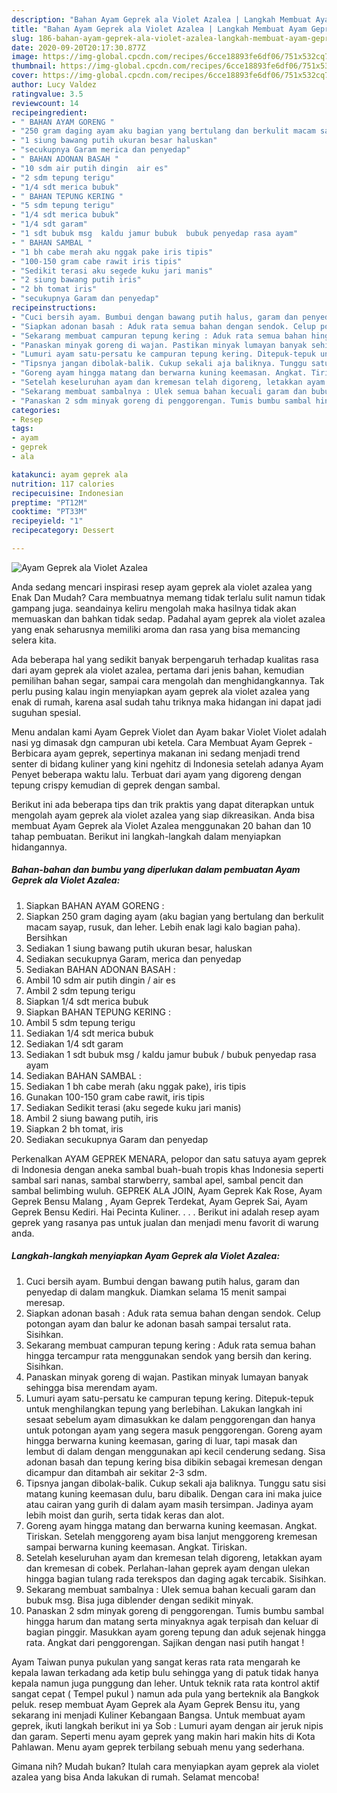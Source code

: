 ```yaml
---
description: "Bahan Ayam Geprek ala Violet Azalea | Langkah Membuat Ayam Geprek ala Violet Azalea Yang Paling Enak"
title: "Bahan Ayam Geprek ala Violet Azalea | Langkah Membuat Ayam Geprek ala Violet Azalea Yang Paling Enak"
slug: 186-bahan-ayam-geprek-ala-violet-azalea-langkah-membuat-ayam-geprek-ala-violet-azalea-yang-paling-enak
date: 2020-09-20T20:17:30.877Z
image: https://img-global.cpcdn.com/recipes/6cce18893fe6df06/751x532cq70/ayam-geprek-ala-violet-azalea-foto-resep-utama.jpg
thumbnail: https://img-global.cpcdn.com/recipes/6cce18893fe6df06/751x532cq70/ayam-geprek-ala-violet-azalea-foto-resep-utama.jpg
cover: https://img-global.cpcdn.com/recipes/6cce18893fe6df06/751x532cq70/ayam-geprek-ala-violet-azalea-foto-resep-utama.jpg
author: Lucy Valdez
ratingvalue: 3.5
reviewcount: 14
recipeingredient:
- " BAHAN AYAM GORENG "
- "250 gram daging ayam aku bagian yang bertulang dan berkulit macam sayap rusuk dan leher Lebih enak lagi kalo bagian paha Bersihkan"
- "1 siung bawang putih ukuran besar haluskan"
- "secukupnya Garam merica dan penyedap"
- " BAHAN ADONAN BASAH "
- "10 sdm air putih dingin  air es"
- "2 sdm tepung terigu"
- "1/4 sdt merica bubuk"
- " BAHAN TEPUNG KERING "
- "5 sdm tepung terigu"
- "1/4 sdt merica bubuk"
- "1/4 sdt garam"
- "1 sdt bubuk msg  kaldu jamur bubuk  bubuk penyedap rasa ayam"
- " BAHAN SAMBAL "
- "1 bh cabe merah aku nggak pake iris tipis"
- "100-150 gram cabe rawit iris tipis"
- "Sedikit terasi aku segede kuku jari manis"
- "2 siung bawang putih iris"
- "2 bh tomat iris"
- "secukupnya Garam dan penyedap"
recipeinstructions:
- "Cuci bersih ayam. Bumbui dengan bawang putih halus, garam dan penyedap di dalam mangkuk. Diamkan selama 15 menit sampai meresap."
- "Siapkan adonan basah : Aduk rata semua bahan dengan sendok. Celup potongan ayam dan balur ke adonan basah sampai tersalut rata. Sisihkan."
- "Sekarang membuat campuran tepung kering : Aduk rata semua bahan hingga tercampur rata menggunakan sendok yang bersih dan kering. Sisihkan."
- "Panaskan minyak goreng di wajan. Pastikan minyak lumayan banyak sehingga bisa merendam ayam."
- "Lumuri ayam satu-persatu ke campuran tepung kering. Ditepuk-tepuk untuk menghilangkan tepung yang berlebihan. Lakukan langkah ini sesaat sebelum ayam dimasukkan ke dalam penggorengan dan hanya untuk potongan ayam yang segera masuk penggorengan. Goreng ayam hingga berwarna kuning keemasan, garing di luar, tapi masak dan lembut di dalam dengan menggunakan api kecil cenderung sedang. Sisa adonan basah dan tepung kering bisa dibikin sebagai kremesan dengan dicampur dan ditambah air sekitar 2-3 sdm."
- "Tipsnya jangan dibolak-balik. Cukup sekali aja baliknya. Tunggu satu sisi matang kuning keemasan dulu, baru dibalik. Dengan cara ini maka juice atau cairan yang gurih di dalam ayam masih tersimpan. Jadinya ayam lebih moist dan gurih, serta tidak keras dan alot."
- "Goreng ayam hingga matang dan berwarna kuning keemasan. Angkat. Tiriskan. Setelah menggoreng ayam bisa lanjut menggoreng kremesan sampai berwarna kuning keemasan. Angkat. Tiriskan."
- "Setelah keseluruhan ayam dan kremesan telah digoreng, letakkan ayam dan kremesan di cobek. Perlahan-lahan geprek ayam dengan ulekan hingga bagian tulang rada terekspos dan daging agak tercabik. Sisihkan."
- "Sekarang membuat sambalnya : Ulek semua bahan kecuali garam dan bubuk msg. Bisa juga diblender dengan sedikit minyak."
- "Panaskan 2 sdm minyak goreng di penggorengan. Tumis bumbu sambal hingga harum dan matang serta minyaknya agak terpisah dan keluar di bagian pinggir. Masukkan ayam goreng tepung dan aduk sejenak hingga rata. Angkat dari penggorengan. Sajikan dengan nasi putih hangat !"
categories:
- Resep
tags:
- ayam
- geprek
- ala

katakunci: ayam geprek ala 
nutrition: 117 calories
recipecuisine: Indonesian
preptime: "PT12M"
cooktime: "PT33M"
recipeyield: "1"
recipecategory: Dessert

---
```



![Ayam Geprek ala Violet Azalea](https://img-global.cpcdn.com/recipes/6cce18893fe6df06/751x532cq70/ayam-geprek-ala-violet-azalea-foto-resep-utama.jpg)

Anda sedang mencari inspirasi resep ayam geprek ala violet azalea yang Enak Dan Mudah? Cara membuatnya memang tidak terlalu sulit namun tidak gampang juga. seandainya keliru mengolah maka hasilnya tidak akan memuaskan dan bahkan tidak sedap. Padahal ayam geprek ala violet azalea yang enak seharusnya memiliki aroma dan rasa yang bisa memancing selera kita.

Ada beberapa hal yang sedikit banyak berpengaruh terhadap kualitas rasa dari ayam geprek ala violet azalea, pertama dari jenis bahan, kemudian pemilihan bahan segar, sampai cara mengolah dan menghidangkannya. Tak perlu pusing kalau ingin menyiapkan ayam geprek ala violet azalea yang enak di rumah, karena asal sudah tahu triknya maka hidangan ini dapat jadi suguhan spesial.

Menu andalan kami Ayam Geprek Violet dan Ayam bakar Violet Violet adalah nasi yg dimasak dgn campuran ubi ketela. Cara Membuat Ayam Geprek - Berbicara ayam geprek, sepertinya makanan ini sedang menjadi trend senter di bidang kuliner yang kini ngehitz di Indonesia setelah adanya Ayam Penyet beberapa waktu lalu. Terbuat dari ayam yang digoreng dengan tepung crispy kemudian di geprek dengan sambal.


Berikut ini ada beberapa tips dan trik praktis yang dapat diterapkan untuk mengolah ayam geprek ala violet azalea yang siap dikreasikan. Anda bisa membuat Ayam Geprek ala Violet Azalea menggunakan 20 bahan dan 10 tahap pembuatan. Berikut ini langkah-langkah dalam menyiapkan hidangannya.

<!--inarticleads1-->

##### Bahan-bahan dan bumbu yang diperlukan dalam pembuatan Ayam Geprek ala Violet Azalea:

1. Siapkan  BAHAN AYAM GORENG :
1. Siapkan 250 gram daging ayam (aku bagian yang bertulang dan berkulit macam sayap, rusuk, dan leher. Lebih enak lagi kalo bagian paha). Bersihkan
1. Sediakan 1 siung bawang putih ukuran besar, haluskan
1. Sediakan secukupnya Garam, merica dan penyedap
1. Sediakan  BAHAN ADONAN BASAH :
1. Ambil 10 sdm air putih dingin / air es
1. Ambil 2 sdm tepung terigu
1. Siapkan 1/4 sdt merica bubuk
1. Siapkan  BAHAN TEPUNG KERING :
1. Ambil 5 sdm tepung terigu
1. Sediakan 1/4 sdt merica bubuk
1. Sediakan 1/4 sdt garam
1. Sediakan 1 sdt bubuk msg / kaldu jamur bubuk / bubuk penyedap rasa ayam
1. Sediakan  BAHAN SAMBAL :
1. Sediakan 1 bh cabe merah (aku nggak pake), iris tipis
1. Gunakan 100-150 gram cabe rawit, iris tipis
1. Sediakan Sedikit terasi (aku segede kuku jari manis)
1. Ambil 2 siung bawang putih, iris
1. Siapkan 2 bh tomat, iris
1. Sediakan secukupnya Garam dan penyedap


Perkenalkan AYAM GEPREK MENARA, pelopor dan satu satuya ayam geprek di Indonesia dengan aneka sambal buah-buah tropis khas Indonesia seperti sambal sari nanas, sambal starwberry, sambal apel, sambal pencit dan sambal belimbing wuluh. GEPREK ALA JOIN, Ayam Geprek Kak Rose, Ayam Geprek Bensu Malang , Ayam Geprek Terdekat, Ayam Geprek Sai, Ayam Geprek Bensu Kediri. Hai Pecinta Kuliner. . . . Berikut ini adalah resep ayam geprek yang rasanya pas untuk jualan dan menjadi menu favorit di warung anda. 

<!--inarticleads2-->

##### Langkah-langkah menyiapkan Ayam Geprek ala Violet Azalea:

1. Cuci bersih ayam. Bumbui dengan bawang putih halus, garam dan penyedap di dalam mangkuk. Diamkan selama 15 menit sampai meresap.
1. Siapkan adonan basah : Aduk rata semua bahan dengan sendok. Celup potongan ayam dan balur ke adonan basah sampai tersalut rata. Sisihkan.
1. Sekarang membuat campuran tepung kering : Aduk rata semua bahan hingga tercampur rata menggunakan sendok yang bersih dan kering. Sisihkan.
1. Panaskan minyak goreng di wajan. Pastikan minyak lumayan banyak sehingga bisa merendam ayam.
1. Lumuri ayam satu-persatu ke campuran tepung kering. Ditepuk-tepuk untuk menghilangkan tepung yang berlebihan. Lakukan langkah ini sesaat sebelum ayam dimasukkan ke dalam penggorengan dan hanya untuk potongan ayam yang segera masuk penggorengan. Goreng ayam hingga berwarna kuning keemasan, garing di luar, tapi masak dan lembut di dalam dengan menggunakan api kecil cenderung sedang. Sisa adonan basah dan tepung kering bisa dibikin sebagai kremesan dengan dicampur dan ditambah air sekitar 2-3 sdm.
1. Tipsnya jangan dibolak-balik. Cukup sekali aja baliknya. Tunggu satu sisi matang kuning keemasan dulu, baru dibalik. Dengan cara ini maka juice atau cairan yang gurih di dalam ayam masih tersimpan. Jadinya ayam lebih moist dan gurih, serta tidak keras dan alot.
1. Goreng ayam hingga matang dan berwarna kuning keemasan. Angkat. Tiriskan. Setelah menggoreng ayam bisa lanjut menggoreng kremesan sampai berwarna kuning keemasan. Angkat. Tiriskan.
1. Setelah keseluruhan ayam dan kremesan telah digoreng, letakkan ayam dan kremesan di cobek. Perlahan-lahan geprek ayam dengan ulekan hingga bagian tulang rada terekspos dan daging agak tercabik. Sisihkan.
1. Sekarang membuat sambalnya : Ulek semua bahan kecuali garam dan bubuk msg. Bisa juga diblender dengan sedikit minyak.
1. Panaskan 2 sdm minyak goreng di penggorengan. Tumis bumbu sambal hingga harum dan matang serta minyaknya agak terpisah dan keluar di bagian pinggir. Masukkan ayam goreng tepung dan aduk sejenak hingga rata. Angkat dari penggorengan. Sajikan dengan nasi putih hangat !


Ayam Taiwan punya pukulan yang sangat keras rata rata mengarah ke kepala lawan terkadang ada ketip bulu sehingga yang di patuk tidak hanya kepala namun juga punggung dan leher. Untuk teknik rata rata kontrol aktif sangat cepat ( Tempel pukul ) namun ada pula yang berteknik ala Bangkok peluk. resep membuat Ayam Geprek ala Ayam Geprek Bensu itu, yang sekarang ini menjadi Kuliner Kebangaan Bangsa. Untuk membuat ayam geprek, ikuti langkah berikut ini ya Sob : Lumuri ayam dengan air jeruk nipis dan garam. Seperti menu ayam geprek yang makin hari makin hits di Kota Pahlawan. Menu ayam geprek terbilang sebuah menu yang sederhana. 

Gimana nih? Mudah bukan? Itulah cara menyiapkan ayam geprek ala violet azalea yang bisa Anda lakukan di rumah. Selamat mencoba!
